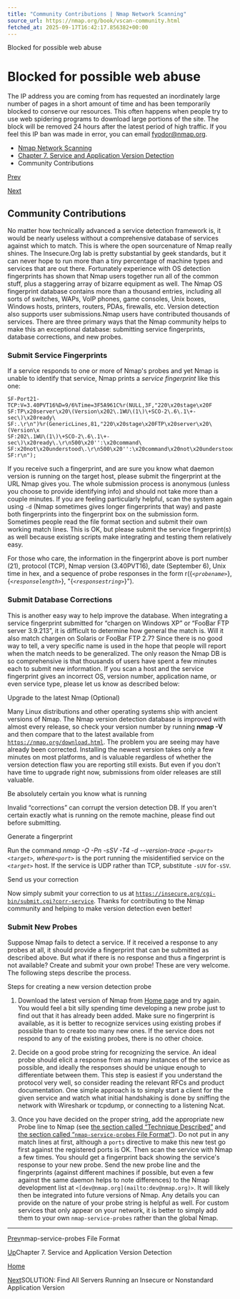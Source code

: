 ```yaml
---
title: "Community Contributions | Nmap Network Scanning"
source_url: https://nmap.org/book/vscan-community.html
fetched_at: 2025-09-17T16:42:17.856382+00:00
---
```


Blocked for possible web abuse

Blocked for possible web abuse
==========

The IP address you are coming from has requested an inordinately large number of pages in a short amount of time and has been temporarily blocked to conserve our resources. This often happens when people try to use web spidering programs to download large portions of the site. The block will be removed 24 hours after the latest period of high traffic. If you feel this IP ban was made in error, you can email fyodor@nmap.org.

* [Nmap Network Scanning](https://nmap.org/book/toc.html)
* [Chapter 7. Service and Application Version Detection](https://nmap.org/book/vscan.html)
* Community Contributions

[Prev](https://nmap.org/book/vscan-fileformat.html)

[Next](https://nmap.org/book/vscan-find-service-fast.html)

Community Contributions
----------

No matter how technically advanced a service detection framework
is, it would be nearly useless without a comprehensive
database of services against which to match. This is where the
open source[]()nature of Nmap really shines.
The Insecure.Org lab is pretty substantial by geek
standards, but it can never hope to run more than a tiny percentage of
machine types and services that are out there. Fortunately experience with OS detection
fingerprints has shown that Nmap users together run all of the common
stuff, plus a staggering array of bizarre equipment as well. The
Nmap OS fingerprint database
contains more than a thousand entries, including all sorts of switches, WAPs, VoIP phones, game consoles, Unix
boxes, Windows hosts, printers, routers, PDAs, firewalls, etc.
Version detection also supports user
submissions.[]()[]()Nmap users have contributed thousands of
services. There are three primary ways that the
Nmap community helps to make this an exceptional database: submitting service fingerprints, database corrections, and new probes.

### Submit Service Fingerprints ###

If a service responds to
one or more of Nmap's probes and yet Nmap is unable to identify that
service, Nmap prints a *service fingerprint*[]() like this one:

```
SF-Port21-TCP:V=3.40PVT16%D=9/6%Time=3F5A961C%r(NULL,3F,"220\x20stage\x20F
SF:TP\x20server\x20\(Version\x202\.1WU\(1\)\+SCO-2\.6\.1\+-sec\)\x20ready\
SF:.\r\n")%r(GenericLines,81,"220\x20stage\x20FTP\x20server\x20\(Version\x
SF:202\.1WU\(1\)\+SCO-2\.6\.1\+-sec\)\x20ready\.\r\n500\x20'':\x20command\
SF:x20not\x20understood\.\r\n500\x20'':\x20command\x20not\x20understood\.\
SF:r\n");

```

If you receive such a fingerprint, and are sure you know what
daemon version is running on the target host, please submit the
fingerprint at the URL Nmap gives you. The whole submission process
is anonymous (unless you choose to provide identifying info) and
should not take more than a couple minutes. If you are feeling
particularly helpful, scan the system again using `-d` (Nmap sometimes
gives longer fingerprints that way) and paste both fingerprints into
the fingerprint box on the submission form. Sometimes people read the
file format section and submit their own
working match lines. This is OK, but please submit the service
fingerprint(s) as well because existing scripts make integrating and
testing them relatively easy.

For those who care, the information in the fingerprint above is
port number (21), protocol (TCP), Nmap version (3.40PVT16), date
(September 6), Unix time in hex, and a sequence of probe responses in
the form r({*`<probename>`*}, {*`<responselength>`*},
"{*`<responsestring>`*}").

### Submit Database Corrections ###

[]()

This is another easy way to help improve the database. When
integrating a service fingerprint submitted for “chargen on
Windows XP” or “FooBar FTP server 3.9.213”, it is
difficult to determine how general the match is. Will it also match
chargen on Solaris or FooBar FTP 2.7? Since there is no good way to
tell, a very specific name is used in the hope that people will report
when the match needs to be generalized. The only reason the Nmap DB is
so comprehensive is that thousands of users have spent a few minutes
each to submit new information. If you scan a host and the service
fingerprint gives an incorrect OS, version number, application name,
or even service type, please let us know as described below:

Upgrade to the latest Nmap (Optional)

Many Linux distributions and other operating systems
ship with ancient versions of Nmap. The Nmap version detection
database is improved with almost every release, so check your version
number by running **nmap -V** and then compare that to
the latest available from [`https://nmap.org/download.html`](https://nmap.org/download.html). The problem you are
seeing may have already been corrected. Installing the newest version
takes only a few minutes on most platforms, and is valuable regardless
of whether the version detection flaw you are reporting still exists.
But even if you don't have time to upgrade right now, submissions from
older releases are still valuable.

Be absolutely certain you know what is running

Invalid “corrections” can corrupt the
version detection DB. If you aren't certain exactly what is running
on the remote machine, please find out before submitting.

Generate a fingerprint

Run the command **nmap -O -Pn -sSV -T4 -d
--version-trace -p*`<port>`**`<target>`***, where*`<port>`* is the port running the misidentified
service on the *`<target>`* host. If the service
is UDP rather than TCP, substitute `-sUV` for`-sSV`.

Send us your correction

Now simply submit your correction to us at [`https://insecure.org/cgi-bin/submit.cgi?corr-service`](https://insecure.org/cgi-bin/submit.cgi?corr-service). Thanks for contributing to the Nmap community and helping to
make version detection even better!

### Submit New Probes ###

Suppose Nmap fails to detect a service. If it received a
response to any probes at all, it should provide a fingerprint that
can be submitted as described above. But what if there is no
response and thus a fingerprint is not available? Create and submit
your own probe! These are very welcome. The following steps describe
the process.

Steps for creating a new version detection probe[]()

1. Download the latest version of Nmap from [Home page](https://nmap.org/) and try again. You would feel a bit silly spending time developing a new probe just to find out that it has already been added. Make sure no fingerprint is available, as it is better to recognize services using existing probes if possible than to create too many new ones. If the service does not respond to any of the existing probes, there is no other choice.

2. Decide on a good probe string for recognizing the service. An ideal probe should elicit a response from as many instances of the service as possible, and ideally the responses should be unique enough to differentiate between them. This step is easiest if you understand the protocol very well, so consider reading the relevant RFCs and product documentation. One simple approach is to simply start a client for the given service and watch what initial handshaking is done by sniffing the network with Wireshark[]() or tcpdump,[]() or connecting to a listening Ncat.[]()

3. Once you have decided on the proper string, add the appropriate new Probe line to Nmap (see [the section called “Technique Described”](https://nmap.org/book/vscan-technique.html) and [the section called “`nmap-service-probes` File Format”](https://nmap.org/book/vscan-fileformat.html)). Do not put in any match lines at first, although a `ports` directive to make this new test go first against the registered ports is OK. Then scan the service with Nmap a few times. You should get a fingerprint back showing the service's response to your new probe. Send the new probe line and the fingerprints (against different machines if possible, but even a few against the same daemon helps to note differences) to the Nmap development list at `<[dev@nmap.org](mailto:dev@nmap.org)>`. It will likely then be integrated into future versions of Nmap. Any details you can provide on the nature of your probe string is helpful as well. For custom services that only appear on your network, it is better to simply add them to your own `nmap-service-probes` rather than the global Nmap.

---

[Prev](https://nmap.org/book/vscan-fileformat.html)nmap-service-probes File Format

[Up](https://nmap.org/book/vscan.html)Chapter 7. Service and Application Version Detection

[Home](https://nmap.org/book/toc.html)

[Next](https://nmap.org/book/vscan-find-service-fast.html)SOLUTION: Find All Servers Running an Insecure or Nonstandard Application Version
